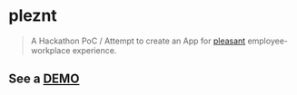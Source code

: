 # pleznt

> A Hackathon PoC / Attempt to create an App for [pleasant](http://www.dictionary.com/browse/pleasant) employee-workplace experience.


## See a [DEMO](https://pleznt.herokuapp.com/)
